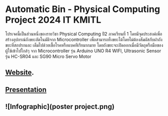 # Automatic Bin - Physical Computing Project 2024 IT KMITL

  โปรเจคนี้เป็นส่วนหนึ่งของรายวิชา Physical Computing ปี2 ภาคเรียนที่ 1 โดยมีจุดประสงค์เพื่อสร้างอุปกรณ์ถังขยะอัตโนมัติจาก Microcontroller เพื่อสามารถทิ้งขยะได้โดยไม่ต้องสัมผัสกับฝาถังขยะที่สกปรกและ
เต็มไปด้วยเชื้อโรคหรือแบคทีเรียมากมาย โดยถังขยะจะเปิดออกเมื่อมีวัตถุหรือมือของผู้ใช้เข้าไปใกล้ๆ จาก Microcontroller รุ่น Arduino UNO R4 WIFI, Ultrasonic Sensor รุ่น HC-SR04 และ SG90 Micro Servo Motor

## [Website]([https://sneezzzzzze.github.io/Physical_Computing/](https://chanat035.github.io/automatic_bin/)).
## [Presentation](https://youtu.be/5ShEA4a5ECI?si=PbhAdfnEU_xZQQsi)
## ![Infographic](poster project.png)
